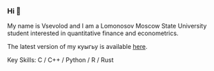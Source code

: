 ### Hi 👋

My name is Vsevolod and I am a Lomonosov Moscow State University student interested in quantitative finance and econometrics.

The latest version of my куыгьу is available [here](https://github.com/VsevolodZaostrovsky/VsevolodZaostrovsky/blob/main/ZaostrovskyVP_Resume.pdf).

Key Skills: C / C++ / Python / R / Rust
